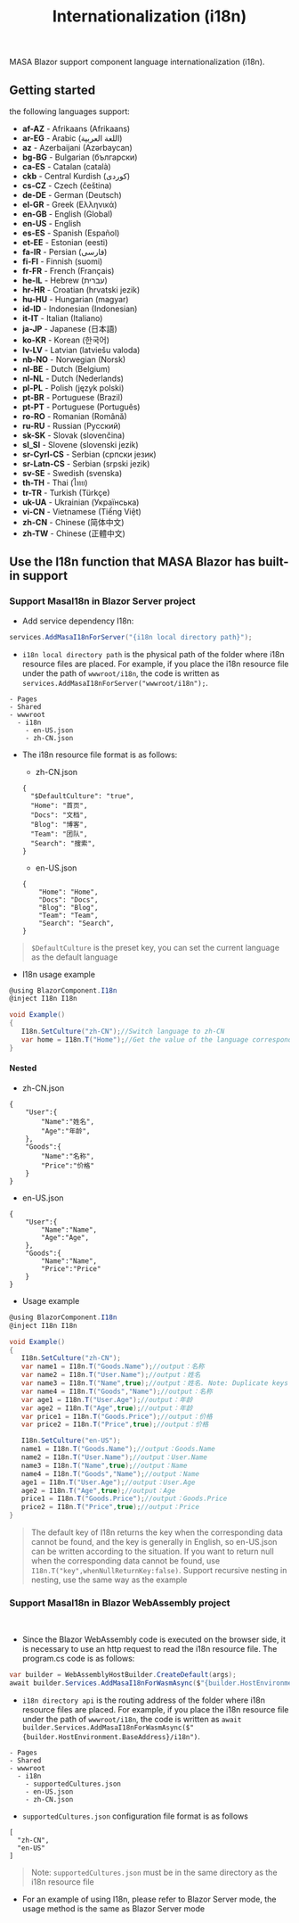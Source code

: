 ﻿---
order: 5
title: Internationalization (i18n)
---

MASA Blazor support component language internationalization (i18n).

## Getting started

the following languages support:

* **af-AZ** - Afrikaans (Afrikaans)
* **ar-EG** - Arabic (اللغة العربية)
* **az** - Azerbaijani (Azərbaycan)
* **bg-BG** - Bulgarian (български)
* **ca-ES** - Catalan (català)
* **ckb** - Central Kurdish (کوردی)
* **cs-CZ** - Czech (čeština)
* **de-DE** - German (Deutsch)
* **el-GR** - Greek (Ελληνικά)
* **en-GB** - English (Global)
* **en-US** - English
* **es-ES** - Spanish (Español)
* **et-EE** - Estonian (eesti)
* **fa-IR** - Persian (فارسی)
* **fi-FI** - Finnish (suomi)
* **fr-FR** - French (Français)
* **he-IL** - Hebrew (עברית)
* **hr-HR** - Croatian (hrvatski jezik)
* **hu-HU** - Hungarian (magyar)
* **id-ID** - Indonesian (Indonesian)
* **it-IT** - Italian (Italiano)
* **ja-JP** - Japanese (日本語)
* **ko-KR** - Korean (한국어)
* **lv-LV** - Latvian (latviešu valoda)
* **nb-NO** - Norwegian (Norsk)
* **nl-BE** - Dutch (Belgium)
* **nl-NL** - Dutch (Nederlands)
* **pl-PL** - Polish (język polski)
* **pt-BR** - Portuguese (Brazil)
* **pt-PT** - Portuguese (Português)
* **ro-RO** - Romanian (Română)
* **ru-RU** - Russian (Русский)
* **sk-SK** - Slovak (slovenčina)
* **sl_SI** - Slovene (slovenski jezik)
* **sr-Cyrl-CS** - Serbian (српски језик)
* **sr-Latn-CS** - Serbian (srpski jezik)
* **sv-SE** - Swedish (svenska)
* **th-TH** - Thai (ไทย)
* **tr-TR** - Turkish (Türkçe)
* **uk-UA** - Ukrainian (Українська)
* **vi-CN** - Vietnamese (Tiếng Việt)
* **zh-CN** - Chinese (简体中文)
* **zh-TW** - Chinese (正體中文)

## Use the I18n function that MASA Blazor has built-in support

### Support MasaI18n in Blazor Server project

- Add service dependency I18n:

```c#
services.AddMasaI18nForServer("{i18n local directory path}");
```

- `i18n local directory path` is the physical path of the folder where i18n resource files are placed. For example, if you place the i18n resource file under the path of `wwwroot/i18n`, the code is written as `services.AddMasaI18nForServer("wwwroot/i18n");`.

```
- Pages 
- Shared 
- wwwroot
  - i18n
    - en-US.json
    - zh-CN.json
```

- The i18n resource file format is as follows:

    - zh-CN.json

    ```
    {
      "$DefaultCulture": "true",
      "Home": "首页",
      "Docs": "文档",
      "Blog": "博客",
      "Team": "团队",
      "Search": "搜索",
    }
    ```

    - en-US.json

    ```
    {
        "Home": "Home",
        "Docs": "Docs",
        "Blog": "Blog",
        "Team": "Team",
        "Search": "Search",
    }
    ```
> `$DefaultCulture` is the preset key, you can set the current language as the default language

- I18n usage example

 ```c#
 @using BlazorComponent.I18n
 @inject I18n I18n

void Example()
{
    I18n.SetCulture("zh-CN");//Switch language to zh-CN
    var home = I18n.T("Home");//Get the value of the language corresponding to the key value Home, this method call will return "Home";
}
```

#### Nested

- zh-CN.json

```
{
    "User":{
        "Name":"姓名",
        "Age":"年龄",
    },
    "Goods":{
        "Name":"名称",
        "Price":"价格"
    }
}
```

- en-US.json

```
{
    "User":{
        "Name":"Name",
        "Age":"Age",
    },
    "Goods":{
        "Name":"Name",
        "Price":"Price"
    }
}
```

- Usage example

 ```c#
 @using BlazorComponent.I18n
 @inject I18n I18n

void Example()
{
    I18n.SetCulture("zh-CN");
    var name1 = I18n.T("Goods.Name");//output：名称
    var name2 = I18n.T("User.Name");//output：姓名
    var name3 = I18n.T("Name",true);//output：姓名. Note: Duplicate keys will take the first matching key by default
    var name4 = I18n.T("Goods","Name");//output：名称
    var age1 = I18n.T("User.Age");//output：年龄
    var age2 = I18n.T("Age",true);//output：年龄
    var price1 = I18n.T("Goods.Price");//output：价格
    var price2 = I18n.T("Price",true);//output：价格

    I18n.SetCulture("en-US");
    name1 = I18n.T("Goods.Name");//output：Goods.Name
    name2 = I18n.T("User.Name");//output：User.Name
    name3 = I18n.T("Name",true);//output：Name
    name4 = I18n.T("Goods","Name");//output：Name
    age1 = I18n.T("User.Age");//output：User.Age
    age2 = I18n.T("Age",true);//output：Age
    price1 = I18n.T("Goods.Price");//output：Goods.Price
    price2 = I18n.T("Price",true);//output：Price
}
```

> The default key of I18n returns the key when the corresponding data cannot be found, and the key is generally in English, so en-US.json can be written according to the situation. If you want to return null when the corresponding data cannot be found, use `I18n.T("key",whenNullReturnKey:false)`.
> Support recursive nesting in nesting, use the same way as the example

### Support MasaI18n in Blazor WebAssembly project

<br/>

- Since the Blazor WebAssembly code is executed on the browser side, it is necessary to use an http request to read the i18n resource file. The program.cs code is as follows:

```c#
var builder = WebAssemblyHostBuilder.CreateDefault(args);
await builder.Services.AddMasaI18nForWasmAsync($"{builder.HostEnvironment.BaseAddress}/{i18n directory api}");
```

- `i18n directory api` is the routing address of the folder where i18n resource files are placed. For example, if you place the i18n resource file under the path of `wwwroot/i18n`, the code is written as `await builder.Services.AddMasaI18nForWasmAsync($"{builder.HostEnvironment.BaseAddress}/i18n")`.

```
- Pages 
- Shared 
- wwwroot
  - i18n
    - supportedCultures.json
    - en-US.json
    - zh-CN.json
```

- `supportedCultures.json` configuration file format is as follows

```
[
  "zh-CN",
  "en-US"
]
```

> Note: `supportedCultures.json` must be in the same directory as the i18n resource file

- For an example of using I18n, please refer to Blazor Server mode, the usage method is the same as Blazor Server mode
